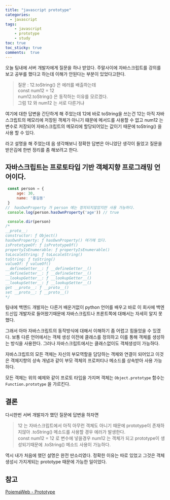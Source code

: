 ```yaml
---
title: "javascript prototype"
categories: 
  - javascript
tags: 
    - javascript
    - prototype
    - study
toc: true
toc_sticky: true
comments:  true
---
```


오늘 팀내에 서버 개발자에게 질문을 하나 받았다. 주말사이에 자바스크립트를 강의를 보고 공부를 했다고 하는데 이해가 안된다는 부분이 있었다고한다. 
  
> 질문 : 12.toString() 은 에러를 배출하는데   
> const num12 = 12  
> num12.toString() 은 동작하는 이유를 모르겠다.  
> 그럼 12 와 num12 는 서로 다른거냐  

여기에 대한 답변을 간단하게 해 주었는데 12에 바로 toString을 쓰는건 12는 아직 자바스크립트의 메모리에 저장된 객체가 아니기 떄문에 메서드를 사용할 수 없고 num12 는 변수로 저장되어 자바스크립트의 메모리에 할당되어있는 값이기 때문에 toString() 을 사용 할 수 있다.   

라고 설명을 해 주었는데 음 생각해보니 정확한 답변은 아니었단 생각이 들었고 질문을 받은김에 한번 정리를 좀 해보려고 한다.  

## 자바스크립트는 프로토타입 기반 객체지향 프로그래밍 언어이다.

``` javascript
 const person = {
     age: 30,
     name: '홍길동'
 }
//  hasOwnProperty 가 person 에는 정의되지않았지만 사용 가능하다.
 console.log(person.hasOwnProperty('age')) // true

 console.dir(person)
/*
__proto__:
constructor: ƒ Object()
hasOwnProperty: ƒ hasOwnProperty() 여기에 있다.
isPrototypeOf: ƒ isPrototypeOf()
propertyIsEnumerable: ƒ propertyIsEnumerable()
toLocaleString: ƒ toLocaleString()
toString: ƒ toString()
valueOf: ƒ valueOf()
__defineGetter__: ƒ __defineGetter__()
__defineSetter__: ƒ __defineSetter__()
__lookupGetter__: ƒ __lookupGetter__()
__lookupSetter__: ƒ __lookupSetter__()
get __proto__: ƒ __proto__()
set __proto__: ƒ __proto__()
*/

```

팀내에 백엔드 개발자는 다른거 배운거없이 python 언어를 배우고 바로 이 회사에 백엔드신입 개발자로 들어왔기때문에 자바스크립트나 프론트쪽에 대해서는 자세히 알지 못했다.  
  
그래서 아마 자바스크립트의 동작방식에 대해서 이해하기 좀 어렵고 힘들었을 수 있겠다. 보통 다른 언어에서는 객체 생성 이전에 클래스를 정의하고 이를 통해 객체를 생성하는 방식을 사용한다. 그러나 자바스크립트에서는 클래스없이도 객체생성이 가능하다.
  
자바스크립트의 모든 객체는 자신의 부모역할을 담당하는 객체와 연결이 되어있고 이것은 객체지향의 상속 개념과 같이 부모 객체의 프로퍼티나 메소드를 상속받아 사용 가능하다.  
  
모든 객체는 위의 예제와 같이 프로토 타입을 가지며 객체는 ```Object.prototype``` 함수는 ```Function.prototype``` 을 가르킨다.

## 결론

다시한번 서버 개발자가 했던 질문에 답변을 하자면  

> 12 는 자바스크립트에서 아직 아무런 객체도 아니기 때문에 prototype이 존재하지않아 .toString() 메소드를 사용할 경우 에러가 발생한다.  
> const num12 = 12 로 변수에 넣을경우 num12 는 객체가 되고 prototype이 생성되기때문에 .toString() 메소드 사용이 가능하다.

역시 내가 처음에 했던 설명은 완전 딴소리였다. 정확한 이유는 따로 있었고 그것은 객체 생성시 가지게되는 prototype 때문에 가능한 일이었다.  

## 참고
[PoiemaWeb - Prototype](https://poiemaweb.com/js-prototype)